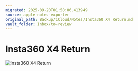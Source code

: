 ```yaml
---
migrated: 2025-09-20T01:58:06.413949
source: apple-notes-exporter
original_path: Backup/iCloud/Notes/Insta360 X4 Return.md
vault_folder: Inbox/to-review
---
```

# Insta360 X4 Return 
![Insta360 X4 Return](images/Insta360%20X4%20Return.jpeg)

